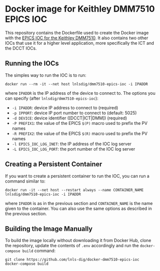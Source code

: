 # Docker image for Keithley DMM7510 EPICS IOC

This repository contains the Dockerfile used to create the Docker image with the
[EPICS IOC for the Keithley DMM7510](https://github.com/lnls-dig/dmm7510-epics-ioc).
It also contains two other IOCs that use it for a higher level application, more
specifically the ICT and the DCCT IOCs.

## Running the IOCs

The simples way to run the IOC is to run:

    docker run --rm -it --net host lnlsdig/dmm7510-epics-ioc -i IPADDR

where `IPADDR` is the IP address of the device to connect to. The options you
can specify (after `lnlsdig/dmm7510-epics-ioc`):

- `-i IPADDR`: device IP address to connect to (required)
- `-p IPPORT`: device IP port number to connect to (default: 5025)
- `-d DEVICE`: device identifier ([DCCT<number>|ICT<number>|DMM<number>]) (required)
- `-P PREFIX1`: the value of the EPICS `$(P)` macro used to prefix the PV names
- `-R PREFIX2`: the value of the EPICS `$(R)` macro used to prefix the PV names
- `-l EPICS_IOC_LOG_INET`: the IP address of the IOC log server
- `-L EPICS_IOC_LOG_PORT`: the port number of the IOC log server

## Creating a Persistent Container

If you want to create a persistent container to run the IOC, you can run a
command similar to:

    docker run -it --net host --restart always --name CONTAINER_NAME lnlsdig/dmm7510-epics-ioc -i IPADDR

where `IPADDR` is as in the previous section and `CONTAINER_NAME` is the name
given to the container. You can also use the same options as described in the
previous section.

## Building the Image Manually

To build the image locally without downloading it from Docker Hub, clone the
repository, update the contents of `.env` accordingly and run the `docker-compose build` command:
```command
git clone https://github.com/lnls-dig/docker-dmm7510-epics-ioc
docker-compose build
```
